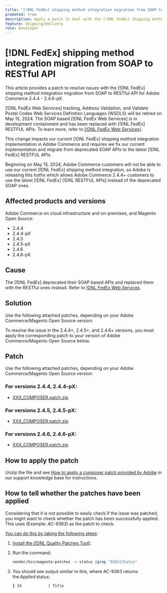 ```yaml
---
title: "[!DNL FedEx] shipping method integration migration from SOAP to RESTful API"
promoted: true
description: Apply a patch to deal with the [!DNL FedEx] shipping method integration migration from SOAP to RESTful API for Adobe Commerce 2.4.4 - 2.4.6-pX.
feature: Shipping/Delivery
role: Developer
---
```

# [!DNL FedEx] shipping method integration migration from SOAP to RESTful API

This article provides a patch to resolve issues with the [!DNL FedEx] shipping method integration migration from SOAP to RESTful API for Adobe Commerce 2.4.4 - 2.4.6-pX.

[!DNL FedEx Web Services] tracking, Address Validation, and Validate Postal Codes Web Services Definition Languages (WSDLS) will be retired on May 15, 2024. The SOAP based [!DNL FedEx Web Services] is in development containment and has been replaced with [!DNL FedEx] RESTFUL APIs. To learn more, refer to [[!DNL FedEx Web Services]](https://www.fedex.com/en-us/developer/web-services.html).

This change impacts our current [!DNL FedEx] shipping method integration implementation in Adobe Commerce and requires we fix our current implementation and migrate from deprecated SOAP APIs to the latest [!DNL FedEx] RESTFUL APIs.

Beginning on May 15, 2024, Adobe Commerce customers will not be able to use our current [!DNL FedEx] shipping method integration, so Adobe is releasing this hotfix which allows Adobe Commerce 2.4.4+ customers to use the latest [!DNL FedEx] [!DNL RESTFUL APIs] instead of the deprecated SOAP ones.


## Affected products and versions

Adobe Commerce on cloud infrastructure and on-premises, and Magento Open Source:

* 2.4.4
* 2.4.4-pX
* 2.4.5
* 2.4.5-pX
* 2.4.6
* 2.4.6-pX

## Cause

The [!DNL FedEx] deprecated their SOAP based APIs and replaced them with the RESTful ones instead. Refer to [!DNL FedEx Web Services](https://www.fedex.com/en-us/developer/web-services.html).

## Solution

Use the following attached patches, depending on your Adobe Commerce/Magento Open Source version:

To resolve the issue in the 2.4.4+, 2.4.5+, and 2.4.6+ versions, you must apply the corresponding patch to your version of Adobe Commerce/Magento Open Source below.

## Patch

Use the following attached patches, depending on your Adobe Commerce/Magento Open Source version:

### For versions 2.4.4, 2.4.4-pX:

* [XXX_COMPOSER.patch.zip](assets/xxxx_COMPOSER.patch.zip)

### For versions 2.4.5, 2.4.5-pX:

* [XXX_COMPOSER.patch.zip](assets/xxxx_COMPOSER.patch.zip)


### For versions 2.4.6, 2.4.6-pX:


* [XXX_COMPOSER.patch.zip](assets/xxxx_COMPOSER.patch.zip)


## How to apply the patch

Unzip the file and see [How to apply a composer patch provided by Adobe](https://experienceleague.adobe.com/docs/commerce-knowledge-base/kb/how-to/how-to-apply-a-composer-patch-provided-by-magento.html) in our support knowledge base for instructions.

## How to tell whether the patches have been applied

Considering that it is not possible to easily check if the issue was patched, you might want to check whether the patch has been successfully applied. This uses (Example: *AC-9363*) as the patch to check.

<u>You can do this by taking the following steps</u>:

1. [Install the [!DNL Quality Patches Tool]](https://experienceleague.adobe.com/docs/commerce-operations/tools/quality-patches-tool/usage.html).
1. Run the command:

    ```bash
    vendor/bin/magento-patches -n status |grep "9363|Status"
    ```

1. You should see output similar to this, where AC-9363 returns the *Applied* status:

    ```bash
    ║ Id            │ Title                                                        │ Category        │ Origin                 │ Status      │ Details                                          ║ ║ N/A           │ ../m2-hotfixes/AC-9363_USPS_Ground_Advantage_shipping_method_COMPOSER_patch.patch      │ Other           │ Local                  │ Applied     │ Patch type: Custom                                
    ```
